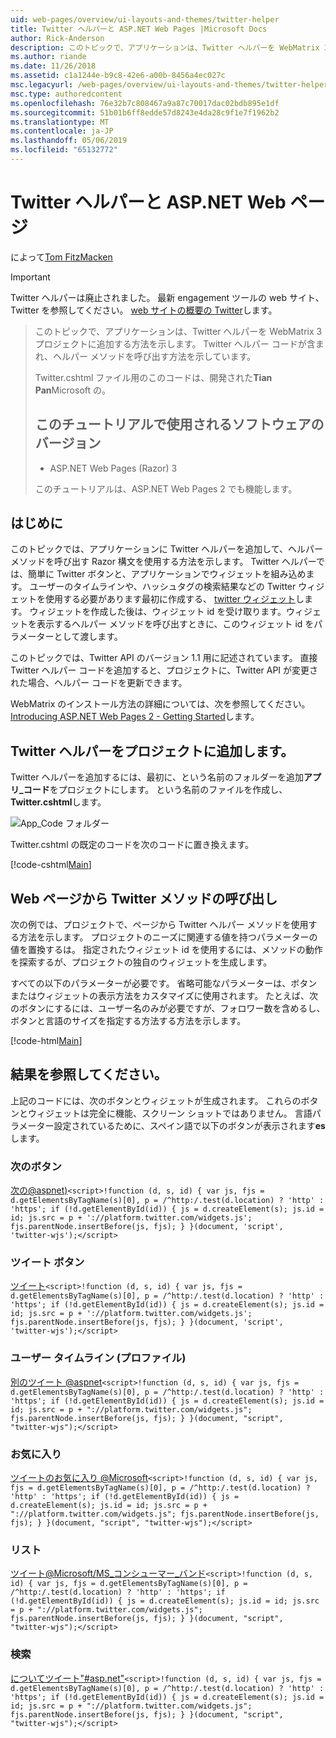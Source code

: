 ```yaml
---
uid: web-pages/overview/ui-layouts-and-themes/twitter-helper
title: Twitter ヘルパーと ASP.NET Web Pages |Microsoft Docs
author: Rick-Anderson
description: このトピックで、アプリケーションは、Twitter ヘルパーを WebMatrix 3 プロジェクトに追加する方法を示します。 Twitter ヘルパー コードが含まれ、ヘルパーを呼び出す方法を示しています.
ms.author: riande
ms.date: 11/26/2018
ms.assetid: c1a1244e-b9c8-42e6-a00b-8456a4ec027c
msc.legacyurl: /web-pages/overview/ui-layouts-and-themes/twitter-helper
msc.type: authoredcontent
ms.openlocfilehash: 76e32b7c808467a9a87c70017dac02bdb895e1df
ms.sourcegitcommit: 51b01b6ff8edde57d8243e4da28c9f1e7f1962b2
ms.translationtype: MT
ms.contentlocale: ja-JP
ms.lasthandoff: 05/06/2019
ms.locfileid: "65132772"
---
```

# <a name="twitter-helper-with-aspnet-web-pages"></a>Twitter ヘルパーと ASP.NET Web ページ

によって[Tom FitzMacken](https://github.com/tfitzmac)

> [!IMPORTANT]
> Twitter ヘルパーは廃止されました。 最新 engagement ツールの web サイト、Twitter を参照してください。 [web サイトの概要の Twitter](https://developer.twitter.com/en/docs/twitter-for-websites/overview)します。

> このトピックで、アプリケーションは、Twitter ヘルパーを WebMatrix 3 プロジェクトに追加する方法を示します。 Twitter ヘルパー コードが含まれ、ヘルパー メソッドを呼び出す方法を示しています。
> 
> Twitter.cshtml ファイル用のこのコードは、開発された**Tian Pan**Microsoft の。
> 
> ## <a name="software-versions-used-in-the-tutorial"></a>このチュートリアルで使用されるソフトウェアのバージョン
> 
> 
> - ASP.NET Web Pages (Razor) 3
>   
> 
> このチュートリアルは、ASP.NET Web Pages 2 でも機能します。

## <a name="introduction"></a>はじめに

このトピックでは、アプリケーションに Twitter ヘルパーを追加して、ヘルパー メソッドを呼び出す Razor 構文を使用する方法を示します。 Twitter ヘルパーでは、簡単に Twitter ボタンと、アプリケーションでウィジェットを組み込めます。 ユーザーのタイムラインや、ハッシュタグの検索結果などの Twitter ウィジェットを使用する必要があります最初に作成する、 [twitter ウィジェット](https://twitter.com/settings/widgets)します。 ウィジェットを作成した後は、ウィジェット id を受け取ります。ウィジェットを表示するヘルパー メソッドを呼び出すときに、このウィジェット id をパラメーターとして渡します。

このトピックでは、Twitter API のバージョン 1.1 用に記述されています。 直接 Twitter ヘルパー コードを追加すると、プロジェクトに、Twitter API が変更された場合、ヘルパー コードを更新できます。

WebMatrix のインストール方法の詳細については、次を参照してください。 [Introducing ASP.NET Web Pages 2 - Getting Started](../getting-started/introducing-aspnet-web-pages-2/getting-started.md)します。

## <a name="add-twitter-helper-to-your-project"></a>Twitter ヘルパーをプロジェクトに追加します。

Twitter ヘルパーを追加するには、最初に、という名前のフォルダーを追加**アプリ\_コード**をプロジェクトにします。 という名前のファイルを作成し、 **Twitter.cshtml**します。

![App_Code フォルダー](twitter-helper/_static/image1.png)

Twitter.cshtml の既定のコードを次のコードに置き換えます。

[!code-cshtml[Main](twitter-helper/samples/sample1.cshtml)]

## <a name="call-twitter-methods-from-your-web-pages"></a>Web ページから Twitter メソッドの呼び出し

次の例では、プロジェクトで、ページから Twitter ヘルパー メソッドを使用する方法を示します。 プロジェクトのニーズに関連する値を持つパラメーターの値を置換するは。 指定されたウィジェット id を使用するには、メソッドの動作を探索するが、プロジェクトの独自のウィジェットを生成します。

すべての以下のパラメーターが必要です。 省略可能なパラメーターは、ボタンまたはウィジェットの表示方法をカスタマイズに使用されます。 たとえば、次のボタンにするには、ユーザー名のみが必要ですが、フォロワー数を含めるし、ボタンと言語のサイズを指定する方法する方法を示します。

[!code-html[Main](twitter-helper/samples/sample2.html)]

## <a name="see-the-results"></a>結果を参照してください。

上記のコードには、次のボタンとウィジェットが生成されます。 これらのボタンとウィジェットは完全に機能、スクリーン ショットではありません。 言語パラメーター設定されているために、スペイン語で以下のボタンが表示されます**es**します。

### <a name="follow-button"></a>次のボタン

[次の@aspnet)](https://twitter.com/aspnet)`<script>!function (d, s, id) { var js, fjs = d.getElementsByTagName(s)[0], p = /^http:/.test(d.location) ? 'http' : 'https'; if (!d.getElementById(id)) { js = d.createElement(s); js.id = id; js.src = p + '://platform.twitter.com/widgets.js'; fjs.parentNode.insertBefore(js, fjs); } }(document, 'script', 'twitter-wjs');</script>`

### <a name="tweet-button"></a>ツイート ボタン

[ツイート](https://twitter.com/share)`<script>!function (d, s, id) { var js, fjs = d.getElementsByTagName(s)[0], p = /^http:/.test(d.location) ? 'http' : 'https'; if (!d.getElementById(id)) { js = d.createElement(s); js.id = id; js.src = p + '://platform.twitter.com/widgets.js'; fjs.parentNode.insertBefore(js, fjs); } }(document, 'script', 'twitter-wjs');</script>`

### <a name="user-timeline-profile"></a>ユーザー タイムライン (プロファイル)

[別のツイート @aspnet](https://twitter.com/aspnet)`<script>!function (d, s, id) { var js, fjs = d.getElementsByTagName(s)[0], p = /^http:/.test(d.location) ? 'http' : 'https'; if (!d.getElementById(id)) { js = d.createElement(s); js.id = id; js.src = p + "://platform.twitter.com/widgets.js"; fjs.parentNode.insertBefore(js, fjs); } }(document, "script", "twitter-wjs");</script>`

### <a name="favorites"></a>お気に入り

[ツイートのお気に入り @Microsoft](https://twitter.com/Microsoft/favorites)`<script>!function (d, s, id) { var js, fjs = d.getElementsByTagName(s)[0], p = /^http:/.test(d.location) ? 'http' : 'https'; if (!d.getElementById(id)) { js = d.createElement(s); js.id = id; js.src = p + "://platform.twitter.com/widgets.js"; fjs.parentNode.insertBefore(js, fjs); } }(document, "script", "twitter-wjs");</script>`

### <a name="list"></a>リスト

[ツイート@Microsoft/MS\_コンシューマー\_バンド](https://twitter.com/microsoft/ms-consumer-brands/)`<script>!function (d, s, id) { var js, fjs = d.getElementsByTagName(s)[0], p = /^http:/.test(d.location) ? 'http' : 'https'; if (!d.getElementById(id)) { js = d.createElement(s); js.id = id; js.src = p + "://platform.twitter.com/widgets.js"; fjs.parentNode.insertBefore(js, fjs); } }(document, "script", "twitter-wjs");</script>`

### <a name="search"></a>検索

[についてツイート&quot;#asp.net&quot;](https://twitter.com/search?q=%23asp.net)`<script>!function (d, s, id) { var js, fjs = d.getElementsByTagName(s)[0], p = /^http:/.test(d.location) ? 'http' : 'https'; if (!d.getElementById(id)) { js = d.createElement(s); js.id = id; js.src = p + "://platform.twitter.com/widgets.js"; fjs.parentNode.insertBefore(js, fjs); } }(document, "script", "twitter-wjs");</script>`
